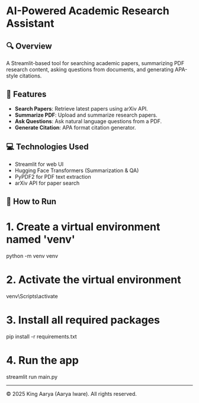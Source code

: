 
# AI-Powered Academic Research Assistant

## 🔍 Overview
A Streamlit-based tool for searching academic papers, summarizing PDF research content, asking questions from documents, and generating APA-style citations.

## 🚀 Features
- **Search Papers**: Retrieve latest papers using arXiv API.
- **Summarize PDF**: Upload and summarize research papers.
- **Ask Questions**: Ask natural language questions from a PDF.
- **Generate Citation**: APA format citation generator.

## 💻 Technologies Used
- Streamlit for web UI
- Hugging Face Transformers (Summarization & QA)
- PyPDF2 for PDF text extraction
- arXiv API for paper search

## 📝 How to Run

# 1. Create a virtual environment named 'venv'
python -m venv venv

# 2. Activate the virtual environment
venv\Scripts\activate

# 3. Install all required packages
pip install -r requirements.txt

# 4. Run the app
streamlit run main.py

---

© 2025 King Aarya (Aarya Iware). All rights reserved.
    